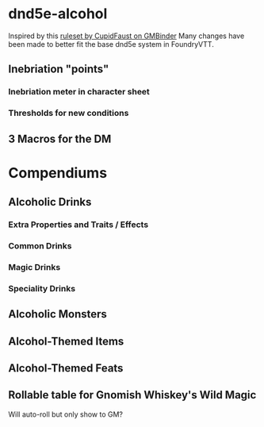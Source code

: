 # dnd5e-alcohol

Inspired by this [ruleset by CupidFaust on GMBinder](https://www.gmbinder.com/share/-M0rTarrzYJgR5jiH0j6#:~:text=Once%20your%20Alcohol%20Level%20is%20equal%20to%20one%20half%20of,Wisdom%20checks%20and%20saving%20throws)
Many changes have been made to better fit the base dnd5e system in FoundryVTT.


## Inebriation "points"

### Inebriation meter in character sheet

### Thresholds for new conditions

## 3 Macros for the DM


# Compendiums

## Alcoholic Drinks

### Extra Properties and Traits / Effects

### Common Drinks

### Magic Drinks

### Speciality Drinks

## Alcoholic Monsters

## Alcohol-Themed Items

## Alcohol-Themed Feats

## Rollable table for Gnomish Whiskey's Wild Magic
Will auto-roll but only show to GM?